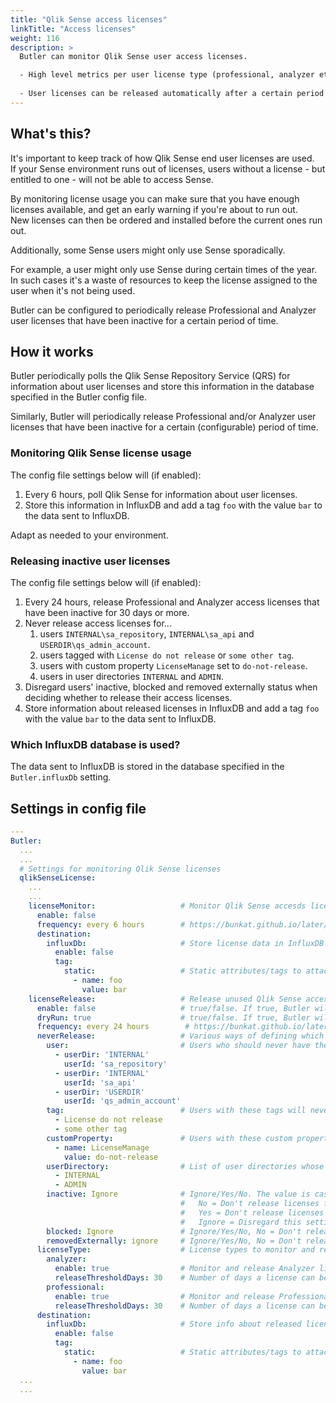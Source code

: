 ```yaml
---
title: "Qlik Sense access licenses"
linkTitle: "Access licenses"
weight: 116
description: >
  Butler can monitor Qlik Sense user access licenses.  

  - High level metrics per user license type (professional, analyzer etc) are gathered and stored in your database of choice (at the time of writing, InfluxDB is supported).
  
  - User licenses can be released automatically after a certain period of inactivity, allowing them to be used by other users.
---
```


## What's this?

It's important to keep track of how Qlik Sense end user licenses are used.  
If your Sense environment runs out of licenses, users without a license - but entitled to one - will not be able to access Sense.

By monitoring license usage you can make sure that you have enough licenses available, and get an early warning if you're about to run out.  
New licenses can then be ordered and installed before the current ones run out.

Additionally, some Sense users might only use Sense sporadically.

For example, a user might only use Sense during certain times of the year.  
In such cases it's a waste of resources to keep the license assigned to the user when it's not being used.

Butler can be configured to periodically release Professional and Analyzer user licenses that have been inactive for a certain period of time.

## How it works

Butler periodically polls the Qlik Sense Repository Service (QRS) for information about user licenses and store this information in the database specified in the Butler config file.

Similarly, Butler will periodically release Professional and/or Analyzer user licenses that have been inactive for a certain (configurable) period of time.

### Monitoring Qlik Sense license usage

The config file settings below will (if enabled):

1. Every 6 hours, poll Qlik Sense for information about user licenses.
2. Store this information in InfluxDB and add a tag `foo` with the value `bar` to the data sent to InfluxDB.

Adapt as needed to your environment.

### Releasing inactive user licenses

The config file settings below will (if enabled):

1. Every 24 hours, release Professional and Analyzer access licenses that have been inactive for 30 days or more.
2. Never release access licenses for...
   1. users `INTERNAL\sa_repository`, `INTERNAL\sa_api` and `USERDIR\qs_admin_account`.
   2. users tagged with `License do not release` or `some other tag`.
   3. users with custom property `LicenseManage` set to `do-not-release`.
   4. users in user directories `INTERNAL` and `ADMIN`.
3. Disregard users' inactive, blocked and removed externally status when deciding whether to release their access licenses.
4. Store information about released licenses in InfluxDB and add a tag `foo` with the value `bar` to the data sent to InfluxDB.

### Which InfluxDB database is used?

The data sent to InfluxDB is stored in the database specified in the `Butler.influxDb` setting.

## Settings in config file

```yaml
---
Butler:
  ...
  ...
  # Settings for monitoring Qlik Sense licenses
  qlikSenseLicense:
    ...
    ...
    licenseMonitor:                   # Monitor Qlik Sense accesds license usage
      enable: false
      frequency: every 6 hours        # https://bunkat.github.io/later/parsers.html#text
      destination:
        influxDb:                     # Store license data in InfluxDB
          enable: false
          tag: 
            static:                   # Static attributes/tags to attach to the data sent to InflixDB
              - name: foo
                value: bar
    licenseRelease:                   # Release unused Qlik Sense access licenses
      enable: false                   # true/false. If true, Butler will release unused licenses according to settings below
      dryRun: true                    # true/false. If true, Butler will not actually release any licenses, just log what it would have done. 
      frequency: every 24 hours        # https://bunkat.github.io/later/parsers.html#text
      neverRelease:                   # Various ways of defining which users should never have their licenses released
        user:                         # Users who should never have their licenses released
          - userDir: 'INTERNAL'
            userId: 'sa_repository'
          - userDir: 'INTERNAL'
            userId: 'sa_api'
          - userDir: 'USERDIR'
            userId: 'qs_admin_account'
        tag:                          # Users with these tags will never have their licenses released
          - License do not release
          - some other tag
        customProperty:               # Users with these custom properties will never have their licenses released
          - name: LicenseManage
            value: do-not-release
        userDirectory:                # List of user directories whose users should never have their licenses released
          - INTERNAL
          - ADMIN
        inactive: Ignore              # Ignore/Yes/No. The value is case insensitive
                                      #   No = Don't release licenses for users marked as "Inactive=No" in the QMC
                                      #   Yes = Don't release licenses for users marked as "Inactive=Yes" in the QMC 
                                      #   Ignore = Disregard this setting
        blocked: Ignore               # Ignore/Yes/No, No = Don't release licenses for users marked as "Blocked=No" in the QMC
        removedExternally: ignore     # Ignore/Yes/No, No = Don't release licenses for users marked as "Removed externally=No" in the QMC
      licenseType:                    # License types to monitor and release
        analyzer:                     
          enable: true                # Monitor and release Analyzer licenses
          releaseThresholdDays: 30    # Number of days a license can be unused before it is released
        professional:
          enable: true                # Monitor and release Professional licenses
          releaseThresholdDays: 30    # Number of days a license can be unused before it is released
      destination:
        influxDb:                     # Store info about released licenses in InfluxDB
          enable: false
          tag: 
            static:                   # Static attributes/tags to attach to the data sent to InflixDB
              - name: foo
                value: bar
  ...
  ...
```
